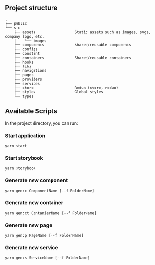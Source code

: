 ## Project structure

```
.
├── public
└── src
    ├── assets                  Static assets such as images, svgs, company logo, etc.
    │    └── images
    ├── components              Shared/reusable components
    ├── configs
    ├── constant
    ├── containers              Shared/reusable containers
    ├── hooks
    ├── libs
    ├── navigations
    ├── pages
    ├── providers
    ├── services
    ├── store                   Redux (store, redux)
    ├── styles                  Global styles
    └── types
```

## Available Scripts

In the project directory, you can run:

### Start application

```shell
yarn start
```

### Start storybook

```shell
yarn storybook
```

### Generate new component

```shell
yarn gen:c ComponentName [--f FolderName]
```

### Generate new container

```shell
yarn gen:ct ContanierName [--f FolderName]
```

### Generate new page

```shell
yarn gen:p PageName [--f FolderName]
```

### Generate new service

```shell
yarn gen:s ServiceName [--f FolderName]
```
